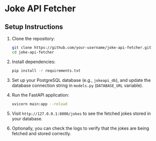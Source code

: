 
# Joke API Fetcher

## Setup Instructions

1. Clone the repository:

   ```bash
   git clone https://github.com/your-username/joke-api-fetcher.git
   cd joke-api-fetcher
   ```

2. Install dependencies:

   ```bash
   pip install -r requirements.txt
   ```

3. Set up your PostgreSQL database (e.g., `jokeapi_db`), and update the database connection string in `models.py` (`DATABASE_URL` variable).

4. Run the FastAPI application:

   ```bash
   uvicorn main:app --reload
   ```

5. Visit `http://127.0.0.1:8000/jokes` to see the fetched jokes stored in your database.

6. Optionally, you can check the logs to verify that the jokes are being fetched and stored correctly.
